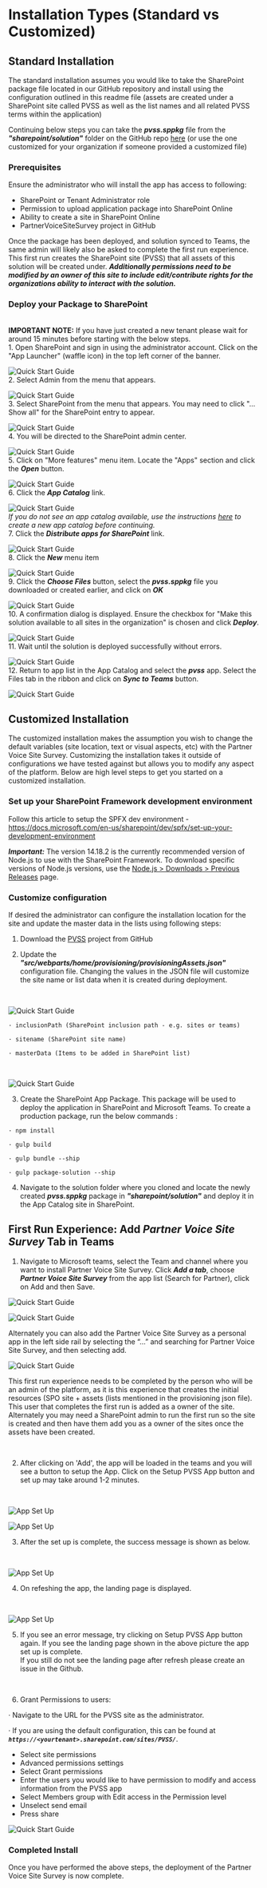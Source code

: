 # Installation Types (Standard vs Customized)

## Standard Installation
The standard installation assumes you would like to take the SharePoint package file located in our GitHub repository and install using the configuration outlined in this readme file (assets are created under a SharePoint site
called PVSS as well as the list names and all related PVSS terms within the application)

Continuing below steps you can take the ***pvss.sppkg*** file from the ***"sharepoint/solution"*** folder on the GitHub repo <a href="https://github.com/OfficeDev/microsoft-teams-partner-voice-site-survey">here</a> (or use the one customized for your organization if someone provided a customized file)

### Prerequisites
Ensure the administrator who will install the app has access to following:

- SharePoint or Tenant Administrator role
- Permission to upload application package into SharePoint Online
- Ability to create a site in SharePoint Online
- PartnerVoiceSiteSurvey project in GitHub

Once the package has been deployed, and solution synced to Teams, the same admin will likely also be asked to complete the first run experience. This first run creates the SharePoint site (PVSS) that all assets of this solution will be created under. ***Additionally permissions need to be modified by an owner of this site to include edit/contribute rights for the organizations ability to interact with the solution.***

### Deploy your Package to SharePoint
<br/>
<b>IMPORTANT NOTE:</b> If you have just created a new tenant please wait for around 15 minutes before starting with the below steps.

<br/>
1.	Open SharePoint and sign in using the administrator account. Click on the "App Launcher" (waffle icon) in the top left corner of the banner.
<br/>

![Quick Start Guide](../Images/banner.png) 
<br/>
2.	Select Admin from the menu that appears.
<br/>

![Quick Start Guide](../Images/Admin_menu.png) 
<br/>
3.	Select SharePoint from the menu that appears. You may need to click "... Show all" for the SharePoint entry to appear.
<br/>

![Quick Start Guide](../Images/Admin_menu2.png) 
<br/>
4.	You will be directed to the SharePoint admin center.
<br/>

![Quick Start Guide](../Images/Admin_menu3.png) 
<br/>
5.	Click on "More features" menu item. Locate the "Apps" section and click the ***Open*** button.
<br/>

![Quick Start Guide](../Images/Admin_menu4.png)
<br/> 
6.	Click the ***App Catalog*** link.
<br/>

![Quick Start Guide](../Images/AppCatalog.png) 
<br/>
*If you do not see an app catalog available, use the instructions <a href='https://docs.microsoft.com/en-us/sharepoint/use-app-catalog#step-1-create-the-app-catalog-site-collection' target="_blank">here</a> to create a new app catalog before continuing.*
<br/>
7.	Click the ***Distribute apps for SharePoint*** link.
<br/>

![Quick Start Guide](../Images/AppCatalog2.png) 
<br/>
8.	Click the ***New*** menu item
<br/>

![Quick Start Guide](../Images/AppCatalog3.png) 
<br/>
9.	Click the ***Choose Files*** button, select the ***pvss.sppkg*** file you downloaded or created earlier, and click on ***OK***
<br/>

![Quick Start Guide](../Images/AppCatalog4.png) 
<br/>
10.	A confirmation dialog is displayed. Ensure the checkbox for "Make this solution available to all sites in the organization" is chosen and click ***Deploy***.
<br/>

![Quick Start Guide](../Images/AppDeploy.png) 
<br/>
11.	Wait until the solution is deployed successfully without errors.
<br/>

![Quick Start Guide](../Images/AppDeploy2.png) 
<br/>
12.	Return to app list in the App Catalog and select the ***pvss*** app. Select the Files tab in the ribbon and click on ***Sync to Teams*** button.
<br/>
  
![Quick Start Guide](../Images/AppDeploy3.png) 
<br/>

## Customized Installation
The customized installation makes the assumption you wish to change the default variables (site location, text or visual aspects, etc) with the Partner Voice Site Survey. Customizing the installation takes it outside of 
configurations we have tested against but allows you to modify any aspect of the platform. Below are high level steps to get you started on a customized installation.

### Set up your SharePoint Framework development environment
Follow this article to setup the SPFX dev environment - https://docs.microsoft.com/en-us/sharepoint/dev/spfx/set-up-your-development-environment 

***Important:*** The version 14.18.2 is the currently recommended version of Node.js to use with the SharePoint Framework. To download specific versions of Node.js versions, use the <a href="https://nodejs.org/en/download/releases/">Node.js > Downloads > Previous Releases</a> page.


### Customize configuration

If desired the administrator can configure the installation location for the site and update the master data in the lists using following steps:

1.  Download the <a href="https://github.com/OfficeDev/microsoft-teams-partner-voice-site-survey">PVSS</a> project from GitHub

2.	Update the ***"src/webparts/home/provisioning/provisioningAssets.json"*** configuration file. Changing the values in the JSON file will customize the site name or list data when it is created during deployment.
 <br/>

![Quick Start Guide](../Images/ProvisioningJson.png)     

```
· inclusionPath (SharePoint inclusion path - e.g. sites or teams)

· sitename (SharePoint site name)

· masterData (Items to be added in SharePoint list)
```
<br/>

![Quick Start Guide](../Images/MasterListJson.png) 
<br/>

3.	Create the SharePoint App Package. This package will be used to deploy the application in SharePoint and Microsoft Teams. To create a production package, run the below commands :

```
· npm install 

· gulp build

· gulp bundle --ship

· gulp package-solution --ship
```

4.	Navigate to the solution folder where you cloned and locate the newly created ***pvss.sppkg*** package in ***"sharepoint/solution"*** and deploy it in the App Catalog site in SharePoint.




## First Run Experience: Add ***Partner Voice Site Survey*** Tab in Teams

1.	Navigate to Microsoft teams, select the Team and channel where you want to install Partner Voice Site Survey. Click ***Add a tab***, choose ***Partner Voice Site Survey*** from the app list (Search for Partner), click on Add and then Save.

![Quick Start Guide](../Images/AppInstall1.png) 
<br/>

![Quick Start Guide](../Images/AppInstall2.png)

Alternately you can also add the Partner Voice Site Survey as a personal app in the left side rail by selecting the “...” and searching for Partner Voice Site Survey, and then selecting add. 

![Quick Start Guide](../Images/AppInstall3.png) 

This first run experience needs to be completed by the person who will be an admin of the platform, as it is this experience that creates the initial resources (SPO site + assets (lists mentioned in the provisioning json file). This user that completes the first run is added as a owner of the site. Alternately you may need a SharePoint admin to run the first run so the site is created and then have them add you as a owner of the sites once the assets have been created. 

<br/>

2. After clicking on 'Add', the app will be loaded in the teams and you will see a button to setup the App. Click on the Setup PVSS App button and set up may take around 1-2 minutes.
<br/>

![App Set Up](../Images/AppSetup1.png)
</br>

![App Set Up](../Images/AppSetup2.png)

3. After the set up is complete, the success message is shown as below. 
<br/>

![App Set Up](../Images/AppSetup3.png)

4. On refeshing the app, the landing page is displayed. 
<br/>

![App Set Up](../Images/OrgOverview.png)
<br/>

5. If you see an error message, try clicking on Setup PVSS App button again. If you see the landing page shown in the above picture the app set up is complete.<br />
If you still do not see the landing page after refresh please create an issue in the Github.
<br/>

6. Grant Permissions to users:

· Navigate to the URL for the PVSS site as the administrator. 

· If you are using the default configuration, this can be found at ***`https://<yourtenant>.sharepoint.com/sites/PVSS/`***.

- Select site permissions
- Advanced permissions settings
- Select Grant permissions  
- Enter the users you would like to have permission to modify and access information from the PVSS app<br/>
- Select Members group with Edit access in the Permission level<br/>
- Unselect send email<br/>
- Press share<br/>

![Quick Start Guide](../Images/AppPermissions.png) 
<br/>

### Completed Install
Once you have performed the above steps, the deployment of the Partner Voice Site Survey is now complete.